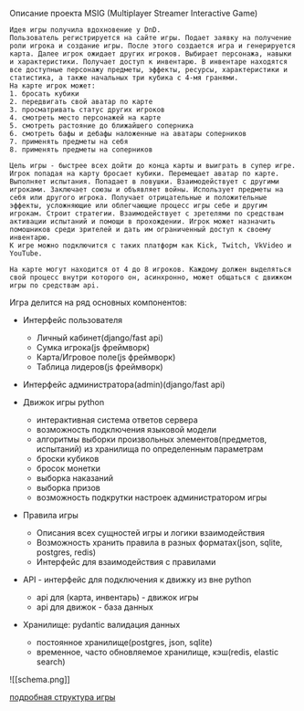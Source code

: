 Описание проекта MSIG (Multiplayer Streamer Interactive Game)

	Идея игры получила вдохновение у DnD.
	Пользователь регистрируется на сайте игры. Подает заявку на получение роли игрока и создание игры. После этого создается игра и генерируется карта. Далее игрок ожидает других игроков. Выбирает персонажа, навыки и характеристики. Получает доступ к инвентарю. В инвентаре находятся все доступные персонажу предметы, эффекты, ресурсы, характеристики и статистика, а также начальных три кубика с 4-мя гранями. 
	На карте игрок может:
	1. бросать кубики
	2. передвигать свой аватар по карте
	3. просматривать статус других игроков
	4. смотреть место персонажей на карте
	5. смотреть растояние до ближайшего соперника
	6. смотреть бафы и дебафы наложенные на аватары соперников
	7. применять предметы на себя
	8. применять предметы на соперников
	
	Цель игры - быстрее всех дойти до конца карты и выиграть в супер игре. Игрок попадая на карту бросает кубики. Перемещает аватар по карте. Выполняет испытания. Попадает в ловушки. Взаимодействует с другими игроками. Заключает союзы и объявляет войны. Использует предметы на себя или другого игрока. Получает отрицательные и положительные эффекты, усложняющие или облегчающие процесс игры себе и другим игрокам. Строит стратегии. Взаимодействует с зретелями по средствам активации испытаний и помощи в прохождении. Игрок может назначить помошников среди зрителей и дать им ограниченный доступ к своему инвентарю. 
	К игре можно подключится с таких платформ как Kick, Twitch, VkVideo и YouTube.

	На карте могут находится от 4 до 8 игроков. Каждому должен выделяться свой процесс внутри которого он, асинхронно, может общаться с движком игры по средствам api.

Игра делится на ряд основных компонентов:
- Интерфейс пользователя
	- Личный кабинет(django/fast api)
	- Сумка игрока(js фреймворк)
	- Карта/Игровое поле(js фреймворк)
	- Таблица лидеров(js фреймворк)
	
- Интерфейс администратора(admin)(django/fast api)

- Движок игры
	python
	- интерактивная система ответов сервера
	- возможность подключения языковой модели
	- алгоритмы выборки произвольных элементов(предметов, испытаний) из хранилища по определенным параметрам
	- броски кубиков
	- бросок монетки
	- выборка наказаний
	- выборка призов
	- возможность подкрутки настроек администратором игры

- Правила игры
	- Описания всех сущностей игры и логики взаимодействия
	- Возможность хранить правила в разных форматах(json, sqlite, postgres, redis)
	- Интерфейс для взаимодействия с правилами
	
- API - интерфейс для подключения к движку из вне
	python
	- api для (карта, инвентарь) - движок игры
	- api для движок - база данных
	
- Хранилище:
	pydantic валидация данных
	- постоянное хранилище(postgres, json, sqlite)
	- временное, часто обновляемое хранилище, кэш(redis, elastic search)



![[schema.png]]

[подробная структура игры](readme/game_struct.md)